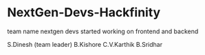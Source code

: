 # NextGen-Devs-Hackfinity
team name nextgen devs
started working on frontend and backend 

S.Dinesh (team leader)
B.Kishore
C.V.Karthik
B.Sridhar

